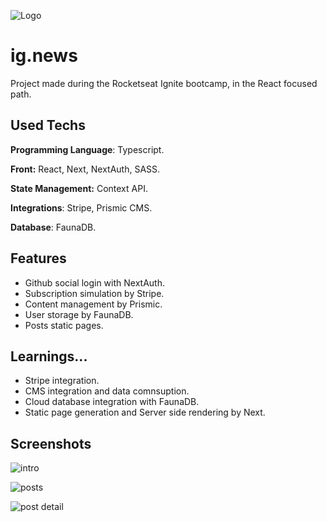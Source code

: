 
![Logo](https://cdn.discordapp.com/attachments/1075238095429046282/1159693682421809172/ig.news.png?ex=6531f3e7&is=651f7ee7&hm=bfef03915507a613db015d6747bad62d4cfb71a21ff54e795b47f91633155d14&)


# ig.news

Project made during the Rocketseat Ignite bootcamp, in the React focused path.

## Used Techs

**Programming Language**: Typescript.

**Front:** React, Next, NextAuth, SASS.

**State Management:**  Context API.

**Integrations**: Stripe, Prismic CMS.

**Database**: FaunaDB.





## Features

- Github social login with NextAuth.
- Subscription simulation by Stripe.
- Content management by Prismic.
- User storage by FaunaDB.
- Posts static pages.




## Learnings...

- Stripe integration.
- CMS integration and data comnsuption.
- Cloud database integration with FaunaDB.
- Static page generation and Server side rendering by Next.


## Screenshots
![intro](https://cdn.discordapp.com/attachments/1075238095429046282/1159696660889337917/image.png?ex=6531f6ae&is=651f81ae&hm=9aae3b08b9713e1443cee6abeabfaed8548346e03d473f90ab8e2487fa502711&)

![posts](https://cdn.discordapp.com/attachments/1075238095429046282/1159696661195526194/image.png?ex=6531f6ae&is=651f81ae&hm=56753eb785cb402c7c52c327a7aaa13951ac44bf550411e3cc59675288d54784&)

![post detail](https://cdn.discordapp.com/attachments/1075238095429046282/1159696661489135697/image.png?ex=6531f6ae&is=651f81ae&hm=2ae12ff9f2dab0784b39243ba1af2382c95b2e1e2ad595f185b8a7d2902b4b56&)

